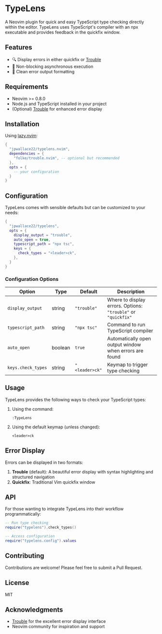 # TypeLens

A Neovim plugin for quick and easy TypeScript type checking directly within the editor. TypeLens uses TypeScript's compiler with an npx executable and provides feedback in the quickfix window.

## Features

- 🔍 Display errors in either quickfix or [Trouble](https://github.com/folke/trouble.nvim)
- 🔄 Non-blocking asynchronous execution
- 🎨 Clean error output formatting

## Requirements

- Neovim >= 0.8.0
- Node.js and TypeScript installed in your project
- (Optional) [Trouble](https://github.com/folke/trouble.nvim) for enhanced error display

## Installation

Using [lazy.nvim](https://github.com/folke/lazy.nvim):

```lua
{
  "jpwallace22/typelens.nvim",
  dependencies = {
    "folke/trouble.nvim", -- optional but recommended
  },
  opts = {
    -- your configuration
  }
}
```

## Configuration

TypeLens comes with sensible defaults but can be customized to your needs:

```lua
{
  "jpwallace22/typelens",
  opts = {
    display_output = "trouble", 
    auto_open = true,          
    typescript_path = "npx tsc",
    keys = {
      check_types = "<leader>ck",
    },
  }
}
```

### Configuration Options

| Option | Type | Default | Description |
|--------|------|---------|-------------|
| `display_output` | string | `"trouble"` | Where to display errors. Options: `"trouble"` or `"quickfix"` |
| `typescript_path` | string | `"npx tsc"` | Command to run TypeScript compiler |
| `auto_open` | boolean | `true` | Automatically open output window when errors are found |
| `keys.check_types` | string | `"<leader>ck"` | Keymap to trigger type checking |

## Usage

TypeLens provides the following ways to check your TypeScript types:

1. Using the command:
   ```vim
   :TypeLens
   ```

2. Using the default keymap (unless changed):
   ```
   <leader>ck
   ```

## Error Display

Errors can be displayed in two formats:

1. **Trouble** (default): A beautiful error display with syntax highlighting and structured navigation
2. **Quickfix**: Traditional Vim quickfix window

## API

For those wanting to integrate TypeLens into their workflow programmatically:

```lua
-- Run type checking
require("typelens").check_types()

-- Access configuration
require("typelens.config").values
```

## Contributing

Contributions are welcome! Please feel free to submit a Pull Request.

## License

MIT

## Acknowledgments

- [Trouble](https://github.com/folke/trouble.nvim) for the excellent error display interface
- Neovim community for inspiration and support
